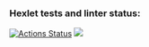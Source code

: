 ### Hexlet tests and linter status:
[![Actions Status](https://github.com/Vadim0802/frontend-project-lvl1/workflows/hexlet-check/badge.svg)](https://github.com/Vadim0802/frontend-project-lvl1/actions)
<a href="https://codeclimate.com/github/Vadim0802/frontend-project-lvl1"><img src="https://api.codeclimate.com/v1/badges/a99a88d28ad37a79dbf6/maintainability" /></a>
